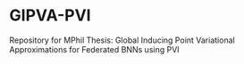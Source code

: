 # GIPVA-PVI
Repository for MPhil Thesis: Global Inducing Point Variational Approximations for Federated BNNs using PVI
